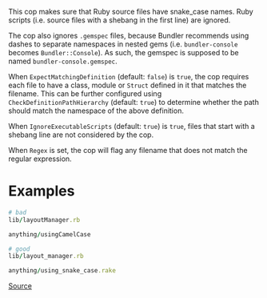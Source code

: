
This cop makes sure that Ruby source files have snake_case
names. Ruby scripts (i.e. source files with a shebang in the
first line) are ignored.

The cop also ignores `.gemspec` files, because Bundler
recommends using dashes to separate namespaces in nested gems
(i.e. `bundler-console` becomes `Bundler::Console`). As such, the
gemspec is supposed to be named `bundler-console.gemspec`.

When `ExpectMatchingDefinition` (default: `false`) is `true`, the cop requires
each file to have a class, module or `Struct` defined in it that matches
the filename. This can be further configured using
`CheckDefinitionPathHierarchy` (default: `true`) to determine whether the
path should match the namespace of the above definition.

When `IgnoreExecutableScripts` (default: `true`) is `true`, files that start
with a shebang line are not considered by the cop.

When `Regex` is set, the cop will flag any filename that does not match
the regular expression.

# Examples

```ruby
# bad
lib/layoutManager.rb

anything/usingCamelCase

# good
lib/layout_manager.rb

anything/using_snake_case.rake
```

[Source](http://www.rubydoc.info/gems/rubocop/RuboCop/Cop/Naming/FileName)